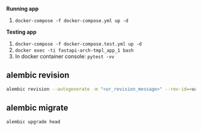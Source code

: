 **Running app**
1. `docker-compose -f docker-compose.yml up -d`

**Testing app**
1. `docker-compose -f docker-compose.test.yml up -d`
2. `docker exec -ti fastapi-arch-tmpl_app_1 bash`
3. In docker container console: `pytest -vv`

## alembic revision

```bash
alembic revision --autogenerate -m "<ur_revision_message>" --rev-id=<ur_revision_id (ex: 0001)>
```

## alembic migrate

```bash
alembic upgrade head
```